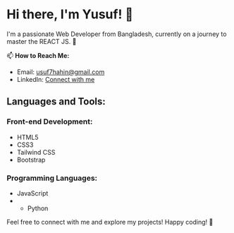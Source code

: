 # Hi there, I'm Yusuf! 👋

I'm a passionate Web Developer from Bangladesh, currently on a journey to master the REACT JS. 🌱

📫 **How to Reach Me:**
- Email: usuf7hahin@gmail.com
- LinkedIn: [Connect with me](https://www.linkedin.com/in/yusuf-shahin-31669a278/)

## Languages and Tools:
### Front-end Development:
- HTML5
- CSS3
- Tailwind CSS
- Bootstrap

### Programming Languages:
- JavaScript
- - Python

Feel free to connect with me and explore my projects! Happy coding! 🚀
